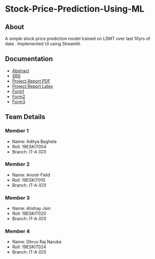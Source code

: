 # Stock-Price-Prediction-Using-ML

## About
A simple stock price prediction model trained on LSMT over last 10yrs of data . Implemented UI using Streamlit.

## Documentation

- [Abstract](https://github.com/aadi11git/Stock-Price-Prediction-Using-ML/blob/main/docs/Abstract%20%20Stock%20Price%20Prediction%20Using%20Machine%20Learning.pdf)
- [SRS](https://github.com/aadi11git/Stock-Price-Prediction-Using-ML/blob/main/docs/SRS%20-%20Stock%20Price%20Prediction%20Using%20Machine%20Learning.pdf)
- [Project Report PDF](https://github.com/aadi11git/Stock-Price-Prediction-Using-ML/blob/main/docs/ProjectReport%20-%20Stock%20Price%20Prediction%20Using%20Machine%20Learning.pdf)
- [Project Report Latex](https://github.com/aadi11git/Stock-Price-Prediction-Using-ML/blob/main/docs/ProjectReport%20-%20Stock%20Price%20Prediction%20Using%20Machine%20Learning.zip)
- [Form1](https://github.com/aadi11git/Stock-Price-Prediction-Using-ML/blob/main/docs/Form%201.pdf)
- [Form2](https://github.com/aadi11git/Stock-Price-Prediction-Using-ML/blob/main/docs/Form%202.pdf)
- [Form3](https://github.com/aadi11git/Stock-Price-Prediction-Using-ML/blob/main/docs/Form%203.pdf)

## Team Details
### Member 1
- Name: Aditya Baghela
- Roll: 19ESKIT004
- Branch: IT-A (G1)

### Member 2
- Name: Anosh Field
- Roll: 19ESKIT010
- Branch: IT-A (G1)

### Member 3
- Name: Atishay Jain
- Roll: 19ESKIT020
- Branch: IT-A (G1)

### Member 4
- Name: Dhruv Raj Naruka
- Roll: 19ESKIT024
- Branch: IT-A (G1)
